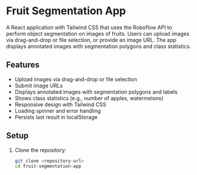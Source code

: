 # Fruit Segmentation App

A React application with Tailwind CSS that uses the Roboflow API to perform object segmentation on images of fruits. Users can upload images via drag-and-drop or file selection, or provide an image URL. The app displays annotated images with segmentation polygons and class statistics.

## Features
- Upload images via drag-and-drop or file selection
- Submit image URLs
- Displays annotated images with segmentation polygons and labels
- Shows class statistics (e.g., number of apples, watermelons)
- Responsive design with Tailwind CSS
- Loading spinner and error handling
- Persists last result in localStorage

## Setup
1. Clone the repository:
   ```bash
   git clone <repository-url>
   cd fruit-segmentation-app